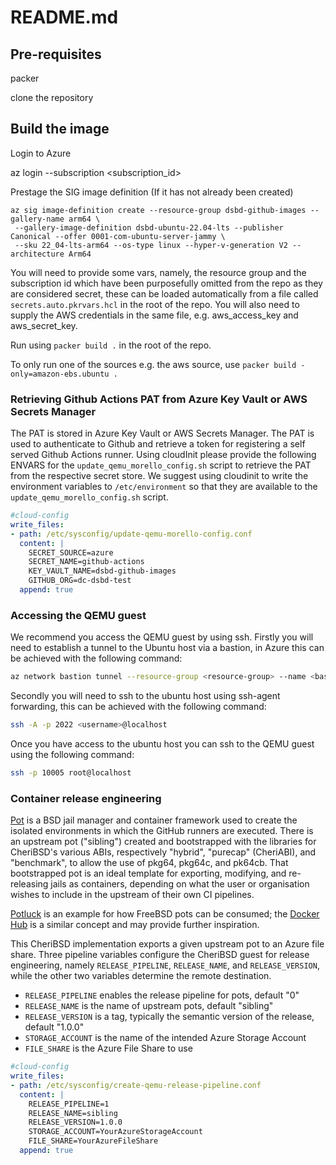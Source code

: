 # README.md

## Pre-requisites
packer

clone the repository

## Build the image

Login to Azure

az login --subscription <subscription_id>

Prestage the SIG image definition (If it has not already been created)

```
az sig image-definition create --resource-group dsbd-github-images --gallery-name arm64 \
 --gallery-image-definition dsbd-ubuntu-22.04-lts --publisher Canonical --offer 0001-com-ubuntu-server-jammy \
 --sku 22_04-lts-arm64 --os-type linux --hyper-v-generation V2 --architecture Arm64
```

You will need to provide some vars, namely, the resource group and the subscription id which have been purposefully omitted from the repo as they are considered secret, these can be loaded automatically from a file called `secrets.auto.pkrvars.hcl` in the root of the repo.  You will also need to supply the AWS credentials in the same file, e.g. aws_access_key and aws_secret_key.

Run using `packer build .` in the root of the repo.

To only run one of the sources e.g. the aws source, use `packer build -only=amazon-ebs.ubuntu .`

### Retrieving Github Actions PAT from Azure Key Vault or AWS Secrets Manager

The PAT is stored in Azure Key Vault or AWS Secrets Manager.  The PAT is used to authenticate to Github and retrieve a token for registering a self served Github Actions runner.  Using cloudInit please provide the following ENVARS for the `update_qemu_morello_config.sh` script to retrieve the PAT from the respective secret store.  We suggest using cloudinit to write the environment variables to `/etc/environment` so that they are available to the `update_qemu_morello_config.sh` script.

```yaml
#cloud-config
write_files:
- path: /etc/sysconfig/update-qemu-morello-config.conf
  content: |
    SECRET_SOURCE=azure
    SECRET_NAME=github-actions
    KEY_VAULT_NAME=dsbd-github-images
    GITHUB_ORG=dc-dsbd-test
  append: true
```

### Accessing the QEMU guest

We recommend you access the QEMU guest by using ssh.  Firstly you will need to establish a tunnel to the Ubuntu host via a bastion, in Azure this can be achieved with the following command:

```sh
az network bastion tunnel --resource-group <resource-group> --name <bastion-name> --target-resource-id <resource ID of the VM or the VMSS instance ID you wish to access> --resource-port 22 --port 2022
```
Secondly you will need to ssh to the ubuntu host using ssh-agent forwarding, this can be achieved with the following command:

```sh
ssh -A -p 2022 <username>@localhost
```

Once you have access to the ubuntu host you can ssh to the QEMU guest using the following command:

```sh
ssh -p 10005 root@localhost
```

### Container release engineering
[Pot][pot] is a BSD jail manager and container framework used to create the isolated environments in which the GitHub runners are executed. There is an upstream pot ("sibling") created and bootstrapped with the libraries for CheriBSD's various ABIs, respectively "hybrid", "purecap" (CheriABI), and "benchmark", to allow the use of pkg64, pkg64c, and pk64cb. That bootstrapped pot is an ideal template for exporting, modifying, and re-releasing jails as containers, depending on what the user or organisation wishes to include in the upstream of their own CI pipelines.

[Potluck][potluck] is an example for how FreeBSD pots can be consumed; the [Docker Hub][hub] is a similar concept and may provide further inspiration.

This CheriBSD implementation exports a given upstream pot to an Azure file share. Three pipeline variables configure the CheriBSD guest for release engineering, namely `RELEASE_PIPELINE`, `RELEASE_NAME`, and `RELEASE_VERSION`, while the other two variables determine the remote destination.
- `RELEASE_PIPELINE` enables the release pipeline for pots, default "0"
- `RELEASE_NAME` is the name of upstream pots, default "sibling"
- `RELEASE_VERSION` is a tag, typically the semantic version of the release, default "1.0.0"
- `STORAGE_ACCOUNT` is the name of the intended Azure Storage Account
- `FILE_SHARE` is the Azure File Share to use

```yaml
#cloud-config
write_files:
- path: /etc/sysconfig/create-qemu-release-pipeline.conf
  content: |
    RELEASE_PIPELINE=1
    RELEASE_NAME=sibling
    RELEASE_VERSION=1.0.0
    STORAGE_ACCOUNT=YourAzureStorageAccount
    FILE_SHARE=YourAzureFileShare
  append: true
```

<!-- Links -->
[pot]: https://github.com/bsdpot/pot
[potluck]: https://potluck.honeyguide.net/
[hub]: https://hub.docker.com/
